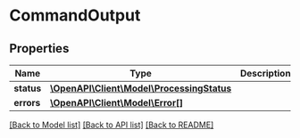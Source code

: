 # CommandOutput

## Properties
Name | Type | Description | Notes
------------ | ------------- | ------------- | -------------
**status** | [**\OpenAPI\Client\Model\ProcessingStatus**](ProcessingStatus.md) |  | [optional] 
**errors** | [**\OpenAPI\Client\Model\Error[]**](Error.md) |  | [optional] 

[[Back to Model list]](../README.md#documentation-for-models) [[Back to API list]](../README.md#documentation-for-api-endpoints) [[Back to README]](../README.md)


